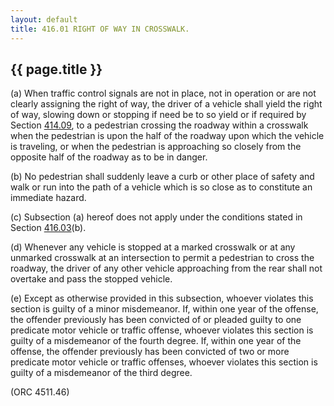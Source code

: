 ```yaml
---
layout: default 
title: 416.01 RIGHT OF WAY IN CROSSWALK.
---
```


{{ page.title }}
----------------

​(a) When traffic control signals are not in place, not in operation or
are not clearly assigning the right of way, the driver of a vehicle
shall yield the right of way, slowing down or stopping if need be to so
yield or if required by Section [414.09](1dfd512e.html), to a pedestrian
crossing the roadway within a crosswalk when the pedestrian is upon the
half of the roadway upon which the vehicle is traveling, or when the
pedestrian is approaching so closely from the opposite half of the
roadway as to be in danger.

​(b) No pedestrian shall suddenly leave a curb or other place of safety
and walk or run into the path of a vehicle which is so close as to
constitute an immediate hazard.

​(c) Subsection (a) hereof does not apply under the conditions stated in
Section [416.03](1e5325f0.html)(b).

​(d) Whenever any vehicle is stopped at a marked crosswalk or at any
unmarked crosswalk at an intersection to permit a pedestrian to cross
the roadway, the driver of any other vehicle approaching from the rear
shall not overtake and pass the stopped vehicle.

​(e) Except as otherwise provided in this subsection, whoever violates
this section is guilty of a minor misdemeanor. If, within one year of
the offense, the offender previously has been convicted of or pleaded
guilty to one predicate motor vehicle or traffic offense, whoever
violates this section is guilty of a misdemeanor of the fourth degree.
If, within one year of the offense, the offender previously has been
convicted of two or more predicate motor vehicle or traffic offenses,
whoever violates this section is guilty of a misdemeanor of the third
degree.

(ORC 4511.46)

